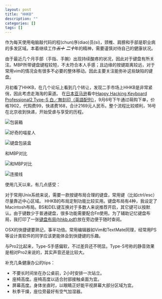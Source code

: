 ```yaml
---
layout: post
title: "HHKB"
description: ""
categories: []
tags: []
---
```


作为每天使用电脑敲代码的程(chun)序(diao)员(si)，颈椎、肩膀和手部是职业病的多发区域。本着继续工作<i><s>五十</s></i> <i><b>二十</b></i>年的精神，需要谨慎对待自己的健康状况。

由于最近几个月手部（手指、手腕）出现持续酸疼的状况，因此对于键盘有所关注。MBP所带键盘键程较短，不太符合本人手感；且边缘的按键距离较远，对于常用vim的情况会有很多不必要的整体移动。因此主要关注能弥补这些缺陷的键盘。

月初看了HHKB，在几个论坛上看到几个转让，发现二手市场上HHKB是非常紧俏，因此考虑走海淘的渠道。
在[日本亚马逊](http://www.amazon.jp)看中[Happy Hacking Keyboard Professional2 Type-S 白／無刻印（英語配列）](http://www.amazon.co.jp/Hacking-Keyboard-Professional2-Type-S-白／無刻印（英語配列）/dp/B008GXT6SK/ref=sr_1_2?ie=UTF8&qid=1380027323&sr=8-2&keywords=Happy+Hacking+Keyboard+Professional2+Type-S+白／無刻印（英語配列）)，9月6号下午通过萌购下单，价格1902，代购费99，快递费168，合计2169元人民币。整个流程比较顺利，16号在北京收到快递，开始受虐与享受的历程。

![包装箱](http://v.xnimg.cn/fmn060/20130925/0845/main_uwXC_653200005a78118c.jpg)

![好奇的喵星人](http://v.xnimg.cn/fmn064/20130925/0845/main_qKUz_3288000063621260.jpg)

![键盘包装盒](http://v.xnimg.cn/fmn059/20130925/0845/main_k1nC_61e400005a8a118f.jpg)

和MBP对比

![和MBP对比](http://v.xnimg.cn/fmn065/20130925/0845/main_nEz8_32b8000063631260.jpg)

![连接线](http://v.xnimg.cn/fmn062/20130925/0845/main_glCd_6cdb00005ac31190.jpg)

使用几天以来，有几点感受：

对于常用Unix系统来说，需要一款按键布局合理的键盘，常用键（比如ctrl/esc）尽量靠近中心区域。
HHKB的布局定制功能比较实用。键盘布局有4种，我设定了Macintosh布局。BS和DEL键互换对于多数人来说推荐开启，其它键可以按默认。由于键数少于普通键盘，很多功能需要配合Fn使用。为了辅助记忆键盘布局，我打印了一张<a href='https://dl.dropboxusercontent.com/u/49147948/HHKB.pdf'>键盘布局(hhkb.pdf)</a>放在旁边便于随时查阅。

OSX的快捷键要熟记，事半功倍。常用编辑器如Vim和TextMate同理，经常用PS等设计类软件的同学应该更能体会到快捷键的乐趣。

与Pro2比起来，Type-S手感偏软，不过差异还不明显。Type-S号称的静音效果是相对Pro2来说的，其实声音还是比较大。


补充几条健康办公的tips：

*   不要长时间坐在办公桌前，2小时安排一次站立。
*   座椅高度。座椅高度以适合肘部接触桌面为宜。
*   屏幕高度。身体坐直时，以眼睛正好能平视屏幕大部分区域为宜。
*   秋季干燥，座位旁最好有空气加湿器。
